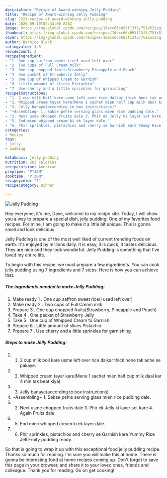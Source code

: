 ```yaml
---
description: "Recipe of Award-winning Jelly Pudding"
title: "Recipe of Award-winning Jelly Pudding"
slug: 2321-recipe-of-award-winning-jelly-pudding
date: 2020-09-10T05:33:00.826Z
image: https://img-global.cpcdn.com/recipes/16ecc66c693f13f5/751x532cq70/jelly-pudding-recipe-main-photo.jpg
thumbnail: https://img-global.cpcdn.com/recipes/16ecc66c693f13f5/751x532cq70/jelly-pudding-recipe-main-photo.jpg
cover: https://img-global.cpcdn.com/recipes/16ecc66c693f13f5/751x532cq70/jelly-pudding-recipe-main-photo.jpg
author: Bernice Black
ratingvalue: 3.8
reviewcount: 3
recipeingredient:
- "1  One cup saffron sweet riceI used left over"
- "2  Two cups of Full Cream milk"
- "3  One cup chopped fruitsStrawberry Pineapple and Peach"
- "4  One packet of Strawberry Jelly"
- "5  One cup of Whipped Cream to Garnish"
- "6  Little amount of slices Pistachio"
- "7  Use cherry and a little sprinkles for garnishing"
recipeinstructions:
- "1. 2 cup milk boil kare usme left over rice dalkar thick hone tak ache se pakaye."
- "2. Whipped cream tayar kare(Mene 1 sachet mien half cup milk daal kar 4 min tak beat kiya)"
- "3. Jelly banaye(according to box instructions)"
- "~Assembling~ 1. Sabse pehle serving glass mien rice pudding dale."
- "2. Next usme chopped fruits dale 3. Phir ek Jelly ki layer set kare 4. Again Fruits dale."
- "5. End mien whipped cream ki ek layer dale."
- "6. Phir sprinkles, pistachios and cherry se Garnish kare Yummy Rice Jell Fruity pudding ready."
categories:
- Recipe
tags:
- jelly
- pudding

katakunci: jelly pudding 
nutrition: 263 calories
recipecuisine: American
preptime: "PT32M"
cooktime: "PT36M"
recipeyield: "2"
recipecategory: Dinner

---
```



![Jelly Pudding](https://img-global.cpcdn.com/recipes/16ecc66c693f13f5/751x532cq70/jelly-pudding-recipe-main-photo.jpg)

Hey everyone, it's me, Dave, welcome to my recipe site. Today, I will show you a way to prepare a special dish, jelly pudding. One of my favorites food recipes. For mine, I am going to make it a little bit unique. This is gonna smell and look delicious.



Jelly Pudding is one of the most well liked of current trending foods on earth. It's enjoyed by millions daily. It is easy, it is quick, it tastes delicious. They are nice and they look wonderful. Jelly Pudding is something that I've loved my entire life.


To begin with this recipe, we must prepare a few ingredients. You can cook jelly pudding using 7 ingredients and 7 steps. Here is how you can achieve that.

<!--inarticleads1-->

##### The ingredients needed to make Jelly Pudding:

1. Make ready 1 . One cup saffron sweet rice(I used left over)
1. Make ready 2 . Two cups of Full Cream milk
1. Prepare 3 . One cup chopped fruits(Strawberry, Pineapple and Peach)
1. Take 4 . One packet of Strawberry Jelly
1. Take 5 . One cup of Whipped Cream to Garnish
1. Prepare 6 . Little amount of slices Pistachio
1. Prepare 7 . Use cherry and a little sprinkles for garnishing




<!--inarticleads2-->

##### Steps to make Jelly Pudding:

1. 1. 2 cup milk boil kare usme left over rice dalkar thick hone tak ache se pakaye.
1. 2. Whipped cream tayar kare(Mene 1 sachet mien half cup milk daal kar 4 min tak beat kiya)
1. 3. Jelly banaye(according to box instructions)
1. ~Assembling~ 1. Sabse pehle serving glass mien rice pudding dale.
1. 2. Next usme chopped fruits dale 3. Phir ek Jelly ki layer set kare 4. Again Fruits dale.
1. 5. End mien whipped cream ki ek layer dale.
1. 6. Phir sprinkles, pistachios and cherry se Garnish kare Yummy Rice Jell Fruity pudding ready.




So that is going to wrap it up with this exceptional food jelly pudding recipe. Thanks so much for reading. I'm sure you will make this at home. There is gonna be interesting food at home recipes coming up. Don't forget to save this page in your browser, and share it to your loved ones, friends and colleague. Thank you for reading. Go on get cooking!
